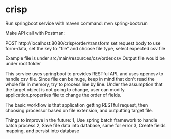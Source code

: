 # crisp
Run springboot service with maven command:
mvn spring-boot:run

Make API call with Postman:

POST http://localhost:8080/crisp/order/transform
set request body to use form-data, set the key to "file" and choose file type, select expected csv file

Example file is under src/main/resources/csv/order.csv
Output file would be under root folder

This service uses springboot to provides RESTful API, and uses opencsv to handle csv file. Since file can be huge, keep in mind that don't read the whole file in memory, try to process line by line. 
Under the assumption that the target object is not going to change, user can modify application.properties file to change the order of fields.

The basic workflow is that application getting RESTful request, then choosing processor based on file extension, and outputting target file.

Things to improve in the future:
1, Use spring batch framework to handle batch process
2, Save file data into database, same for error
3, Create fields mapping, and persist into database